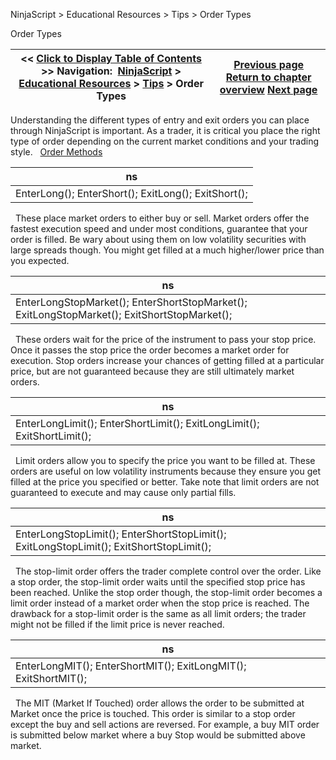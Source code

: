﻿
NinjaScript \> Educational Resources \> Tips \> Order Types

Order Types

| \<\< [Click to Display Table of Contents](order_types.md) \>\> **Navigation:**     [NinjaScript](ninjascript-1.md) \> [Educational Resources](educational_resources-1.md) \> [Tips](tips-1.md) \> Order Types | [Previous page](make_sure_you_have_enough_bars-1.md) [Return to chapter overview](tips-1.md) [Next page](parameter_sequencing-1.md) |
| --- | --- |
Understanding the different types of entry and exit orders you can place through NinjaScript is important. As a trader, it is critical you place the right type of order depending on the current market conditions and your trading style.
 
[Order Methods](order_methods-1.md)
 

| ns |
| --- |
| EnterLong(); EnterShort(); ExitLong(); ExitShort(); |
 
These place market orders to either buy or sell. Market orders offer the fastest execution speed and under most conditions, guarantee that your order is filled. Be wary about using them on low volatility securities with large spreads though. You might get filled at a much higher/lower price than you expected.

| ns |
| --- |
| EnterLongStopMarket(); EnterShortStopMarket(); ExitLongStopMarket(); ExitShortStopMarket(); |
 
These orders wait for the price of the instrument to pass your stop price. Once it passes the stop price the order becomes a market order for execution. Stop orders increase your chances of getting filled at a particular price, but are not guaranteed because they are still ultimately market orders.

| ns |
| --- |
| EnterLongLimit(); EnterShortLimit(); ExitLongLimit(); ExitShortLimit(); |
 
Limit orders allow you to specify the price you want to be filled at. These orders are useful on low volatility instruments because they ensure you get filled at the price you specified or better. Take note that limit orders are not guaranteed to execute and may cause only partial fills.

| ns |
| --- |
| EnterLongStopLimit(); EnterShortStopLimit(); ExitLongStopLimit(); ExitShortStopLimit(); |
 
The stop\-limit order offers the trader complete control over the order. Like a stop order, the stop\-limit order waits until the specified stop price has been reached. Unlike the stop order though, the stop\-limit order becomes a limit order instead of a market order when the stop price is reached. The drawback for a stop\-limit order is the same as all limit orders; the trader might not be filled if the limit price is never reached.

| ns |
| --- |
| EnterLongMIT(); EnterShortMIT(); ExitLongMIT(); ExitShortMIT(); |
 
The MIT (Market If Touched) order allows the order to be submitted at Market once the price is touched. This order is similar to a stop order except the buy and sell actions are reversed. For example, a buy MIT order is submitted below market where a buy Stop would be submitted above market.
